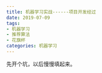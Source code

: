 ```yaml
---
title: 机器学习实战------项目开发经过
date: 2019-07-09
tags: 
- 机器学习
- 推荐算法
- 花旗杯
categories: 机器学习
---
```


先开个坑，以后慢慢填起来。
